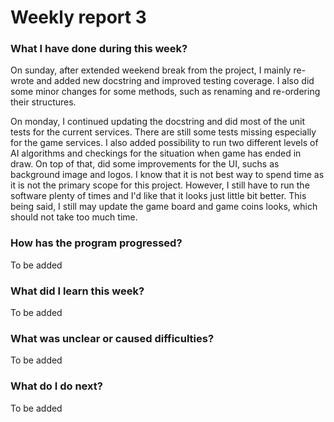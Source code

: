 # Weekly report 3

### What I have done during this week?

On sunday, after extended weekend break from the project, I mainly re-wrote and added new docstring and improved testing coverage. I also did some minor changes for some methods, such as renaming and re-ordering their structures.

On monday, I continued updating the docstring and did most of the unit tests for the current services. There are still some tests missing especially for the game services. I also added possibility to run two different levels of AI algorithms and checkings for the situation when game has ended in draw. On top of that, did some improvements for the UI, suchs as background image and logos. I know that it is not best way to spend time as it is not the primary scope for this project. However, I still have to run the software plenty of times and I'd like that it looks just little bit better. This being said, I still may update the game board and game coins looks, which should not take too much time.

### How has the program progressed?

To be added

### What did I learn this week?

To be added

### What was unclear or caused difficulties?

To be added

### What do I do next?

To be added